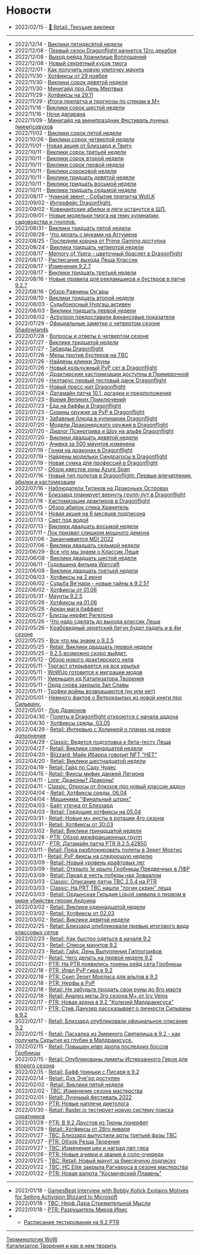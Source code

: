# Новости

- 2022/02/15	- [📌 Retail: Текущие виклики](Weeklies/Weekly-50.md)
---
- 2022/12/14	- [Виклики пятидесятой недели](Weeklies/Weekly-50.md)
- 2022/12/08	- [Первый сезон Dragonflight начнется 12го декабря](News/WH330356.md)
- 2022/12/08	- [Выход рейда Хранилище Воплощений](News/WH330353.md)
- 2022/12/08	- [Новый секретный кусок тмога](News/WH330289.md)
- 2022/12/01	- [Как получить новую улиточку маунта](News/WH330240.md)
- 2022/11/30	- [Хотфиксы от 29 ноября](News/WH330217.md)
- 2022/11/30	- [Виклики сорок девятой недели](Weeklies/Weekly-49.md)
- 2022/11/30	- [Минигайд про День Мертвых](Guides/Guide-Day-of-the-Dead.md)
- 2022/11/29	- [Хотфиксы на 29.11](News/330202.md)
- 2022/11/29	- [Итоги препатча и прогнозы по спекам в М+](News/330186.md)
- 2022/11/16	- [Виклики сорок шестой недели](Weeklies/Weekly-46.md)
- 2022/11/16	- [Ночи даларана](Weeklies/Weekly-46.md)
- 2022/11/09	- [Минигайд на минипраздник Фестиваль лунных (мини)совухов](Guides/Holiday-Moonkin-Festival.md)
- 2022/11/02	- [Виклики сорок пятой недели](Weeklies/Weekly-45.md)
- 2022/10/26	- [Виклики сорок четвертой недели](Weeklies/Weekly-44.md)
- 2022/11/01	- [Новая акция от Близзард и Твитч](News/329628.md)
- 2022/10/11	- [Виклики сорок третьей недели](Weeklies/Weekly-43.md)
- 2022/10/11	- [Виклики сорок второй недели](Weeklies/Weekly-42.md)
- 2022/10/11	- [Виклики сорок первой недели](Weeklies/Weekly-41.md)
- 2022/10/11	- [Виклики сороковой недели](Weeklies/Weekly-40.md)
- 2022/10/11	- [Виклики тридцать девятой недели](Weeklies/Weekly-39.md)
- 2022/10/11	- [Виклики тридцать восьмой недели](Weeklies/Weekly-38.md)
- 2022/10/11	- [Виклики тридцать седьмой недели](Weeklies/Weekly-37.md)
- 2022/08/17	- [Чумной эвент - Событие препатча WotLK](Guides/Guide-WotLK-Zombie-Plague.md)
- 2022/09/02	- [Интерфейс Dragonflight.](News/328639.md)
- 2022/09/02	- [Ковенантские абилки и леги останутся в ШЛ.](News/328645.md)
- 2022/09/01	- [Новые модельки тмога на тему кулинарии, садоводства и гноллов.](News/328549.md)
- 2022/08/31	- [Виклики тридцать пятой недели](Weeklies/Weekly-35.md)
- 2022/08/28	- [Что делать с муками на Аттумене](News/328459.md)
- 2022/08/25	- [Последняя корона от Prime Gaming доступна](News/328520.md)
- 2022/08/24	- [Виклики тридцать четвертой недели](Weeklies/Weekly-34.md)
- 2022/08/17	- [Memory of Ysera - цветочный браслет в Dragonflight](News/328323.md)
- 2022/08/17	- [Расписание выхода Леща Классик](News/328367.md)
- 2022/08/17	- [Изменения 9.2.7](Guides/Guide-9.2.7.md)
- 2022/08/17	- [Виклики тридцать третьей недели](Weeklies/Weekly-33.md)
- 2022/08/16	- [Новые правила для рекламщиков и бустеров в патче 9.2.7](News/328273.md)
- 2022/08/16	- [Обзор Равнины Он'ары](News/328273.md)
- 2022/08/10	- [Виклики тридцать второй недели](Weeklies/Weekly-32.md)
- 2022/08/03	- [Судьбоносный Нургаш активен](News/328133.md)
- 2022/08/03	- [Виклики тридцать первой недели](Weeklies/Weekly-31.md)
- 2022/08/02	- [Activision предоставили финансовые показатели](News/328098.md)
- 2022/07/29	- [Официальные заметки о четвертом сезоне Shadowlands](News/328061.md)
- 2022/07/28	- [Вопросы и ответы о четвертом сезоне](News/328043.md)
- 2022/07/27	- [Виклики тридцатой недели](Weeklies/Weekly-30.md)
- 2022/07/27	- [Табарды Dragonflight](News/327973.md)
- 2022/07/26	- [Меры против бустеров на TBC](News/327973.md)
- 2022/07/26	- [Найдены клинки Элуны](News/327780.md)
- 2022/07/26	- [Новый кольчужный PvP сет в Dragonflight](News/327832.md)
- 2022/07/26	- [Драктирские кастомизации доступны в Примерочной](News/327977.md)
- 2022/07/26	- [Нелтарус первый тестовый данж Dragonflight](News/327960.md)
- 2022/07/25	- [Новый пресс-кит Dragonflight](News/327723.md)
- 2022/07/24	- [Датамайн патча 10.1, догадки и предположения](News/327821.md)
- 2022/07/23	- [Время Великих Приключений](News/327735.md)
- 2022/07/23	- [Еда на баффы в Dragonflight](News/327923.md)
- 2022/07/23	- [Скрины оружия за PvP в Dragonflight](News/327751.md)
- 2022/07/23	- [Забавные блюда в кулинарии Dragonflight](News/327937.md)
- 2022/07/20	- [Модели Драконидского оружия в Dragonflight](News/327764.md)
- 2022/07/20	- [Диалог Псиногрива и Шоу на альфе Dragonflight](News/327867.md)
- 2022/07/20	- [Виклики двадцать девятой недели](Weeklies/Weekly-29.md)
- 2022/07/20	- [Ачивка за 500 маунтов изменена](News/327852.md)
- 2022/07/19	- [Гонки на драконах в Dragonflight](News/327817.md)
- 2022/07/19	- [Найдены модельки Синдрагосы в Dragonflight](News/327726.md)
- 2022/07/19	- [Новая сумка для профессий в Dragonflight](News/327692.md)
- 2022/07/17	- [Обзор квестов зоны Azure Span](News/327686.md)
- 2022/07/16	- [Новый тип полетов в Dragonflight: Первые впечатления, абилки и кастомизации](News/327680.md)
- 2022/07/16	- [Наблюдатели Титанов на Драконьих Островах](News/327708.md)
- 2022/07/16	- [Близзард планирует вернуть групп-лут в Dragonflight](News/327693.md)
- 2022/07/16	- [Кастомизация драктиров в Dragonflight](News/327677.md)
- 2022/07/15	- [Обзор абилок спека Хранитель](News/327691.md)
- 2022/07/14	- [Новая акция на 6 месяцев подписона](News/327644.md)
- 2022/07/13	- [Свет под водой](Guides/Guide-Luminous-Luminaries-01.md)
- 2022/07/13	- [Виклики двадцать восьмой недели](Weeklies/Weekly-28.md)
- 2022/07/11	- [Лок призвал слишком мощного демона](IV66715.md)
- 2022/07/06	- [Заканчивается MDI 2022](mmoc10682.md)
- 2022/07/06	- [Виклики двадцать седьмой недели](Weeklies/Weekly-27.md)
- 2022/06/29	- [Все что мы знаем о Классик Леще](Guides/Guide-WotLK.md)
- 2022/06/08	- [Виклики двадцать шестой недели](Weeklies/Weekly-26.md)
- 2022/06/11	- [Годовщина фильма Warcraft](News/327338.md)
- 2022/06/08	- [Виклики двадцать третьей недели](Weeklies/Weekly-23.md)
- 2022/06/03	- [Хотфиксы на 2 июня](News/327258.md)
- 2022/06/02	- [Судьба Ве'нари - новые тайны в 9.2.5?](News/327232.md)
- 2022/06/02	- [Хотфиксы от 01.06](News/327243.md)
- 2022/05/31	- [Маунты 9.2.5](News/327199.md)
- 2022/05/28	- [Хотфиксы на 01.06](News/327190.md)
- 2022/05/28	- [Аркан мага баффают](News/327187.md)
- 2022/05/27	- [Близзы нерфят Ригелона](News/327186.md)
- 2022/05/26	- [Что надо сделать до выхода классик Леща](News/326926.md)
- 2022/05/26	- [Крабовидный зеретский бегун будет падать и в 4м сезоне](News/327168.md)
- 2022/05/25	- [Все что мы знаем о 9.2.5](Guides/Guide-9.2.5.md)
- 2022/05/25	- [Retail: Виклики двадцать первой недели](Weeklies/Weekly-21.md)
- 2022/05/25	- [9.2.5 возможно скоро выйдет.](IV65949.md)
- 2022/05/12	- [Обзор нового драктирского хила](News/326948.md)
- 2022/05/11	- [Торгаст открывается на все крылья](News/327006.md)
- 2022/05/11	- [WoWUp готовится к миграции модов](News/327021.md)
- 2022/05/11	- [Уменьшен кд Катализатора Творения](News/327024.md)
- 2022/05/11	- [Орда снова закрыла Зал Славы](News/327026.md)
- 2022/05/11	- [Трофеи войны возвращаются (ну или нет)](News/327023.md)
- 2022/05/01	- [Немного фактов о Ветрокрылых из новой книги про Сильвану.](Sylvanas-Book-Facts.md)
- 2022/05/01	- [Лор Драконов](News/326856.md)
- 2022/04/30	- [Полеты в Dragonflight откроются с начала аддона](News/326874.md)
- 2022/04/30	- [Хотфиксы среды, 03.05](News/326908.md)
- 2022/04/29	- [Retail: Интервью c Холинкой о планах на новое дополнение](News/326888.md)
- 2022/04/29	- [Classic: Ведется подготовка к бета-тесту Леща](News/326887.md)
- 2022/04/27	- [Retail: Виклики семнадцатой недели](Weeklies/Weekly-17.md)
- 2022/04/20	- [Blizzard: Майк Ибарра говорит NFT "НЕТ"](News/326716.md)
- 2022/04/20	- [Retail: Виклики шестнадцатой недели](Weeklies/Weekly-16.md)
- 2022/04/19	- [Retail: Гайд по Саду Чудес](Guides/Guide-Noblegarden.md)
- 2022/04/15	- [Retail: Фиксы мифик данжей Легиона](Guides/Guide-Timewalking-Legion.md)
- 2022/04/11	- [Lore: Драконы? Драконы!](News/326637.md)
- 2022/04/11	- [Classic: Опросы от близзов про новый классик аддон](News/326656.md)
- 2022/04/04	- [Retail: Хотфиксы среды, 06.04](News/326623.md)
- 2022/04/04	- [Машинима "Финальный штрих"](TI624A7C27.md)
- 2022/04/03	- [Байт утечка от Близзард](News/326583.md)
- 2022/04/03	- [Retail: Грядущие хотфиксы на 05.04](News/326581.md)
- 2022/03/31	- [Retail: Новые м+ инсты в ротации 4го сезона](News/347922.md)
- 2022/03/31	- [Retail: Хотфиксы от 30.03](News/326551.md)
- 2022/03/02	- [Retail: Виклики тринадцатой недели](Weeklies/Weekly-13.md)
- 2022/03/28	- [PTR: Обзор межфракционных групп](News/326509.md)
- 2022/03/27	- [PTR: Датамайн патча PTR 9.2.5.42850](MMC10463.md)
- 2022/03/11	- [Retail: Пора разблокировать полеты в Зерет Мортис](News/326348.md)
- 2022/03/11	- [Retail: PvP фиксы на следующую неделю](News/326322.md)
- 2022/03/09	- [Retail: Новый уровень крафтовых лег](News/326275.md)
- 2022/03/09	- [Retail: Открыто 1е крыло Гробницы Предвечных в ЛФР](News/326276.md)
- 2022/03/09	- [Retail: Парад в честь победы над Зоваалом](News/326274.md)
- 2022/03/03	- [Classic: Описание патча TBC 2.5.4 на PTR](News/326195.md)
- 2022/03/03	- [Classic: На PRT TBC нашли "логин скрин" леща](News/326184.md)
- 2022/03/03	- [Retail: Ордынская Гильдия Liquid заявила о первом в мире убийстве героик Андуина](News/326180.md)
- 2022/03/02	- [Retail: Виклики одиннадцатой недели](Weeklies/Weekly-11.md)
- 2022/03/02	- [Retail: Хотфиксы от 02.03](News/326177.md)
- 2022/03/02	- [Retail: Виклики девятой недели](Weeklies/Weekly-09.md)
- 2022/02/25	- [Retail: Близзард опубликовали превью итогового вида классовых сетов](News/326090.md)
- 2022/02/23	- [Retail: Как быстро одеться в начале 9.2](IV343582.md)
- 2022/02/23	- [Retail: Список маунтов 9.2](News/326040.md)
- 2022/02/23	- [Retail: Гайд: День Вылупления Гиппогрифов](Guides/Guide-Hatching-of-the-Hippogryphs.md)
- 2022/02/21	- [Retail: Чего делать на первой неделе 9.2](News/326032.md)
- 2022/02/21	- [PTR: На PTR появились токены рейд сета Гробницы](News/326024.md)
- 2022/02/18	- [PTR: Илвл PvP гира в 9.2](News/325977.md)
- 2022/02/18	- [PTR: Скип Зерет Мортиса для альтов в 9.2](IV64341.md)
- 2022/02/18	- [PTR: Нерфы в PvP](News/326000.md)
- 2022/02/18	- [Retail: Не забудьте продать свои руны до 8го марта](IV64356.md)
- 2022/02/18	- [Retail: Анализ меты 3го сезона М+ от Icy Veins](IV64263.md)
- 2022/02/17	- [PTR: Новая арена в 9.2 "Колизей Малдракксуса"](News/325951.md)  
- 2022/02/17	- [PTR: Стив Данузер рассказывает о личности Сильваны в 9.2](News/325990.md)
- 2022/02/17	- [Retail: Близзард опубликовали официальное описание 9.2](23762274.md)
- 2022/02/15	- [Retail: Пасхалка из Змеиного Святилища в 9.2 - как получить Скрытня из глубин в Малдракксусе.](News/325971.md)
- 2022/02/15	- [Retail: Повышен илвл дропа последних боссов Гробницы](News/325943.md)
- 2022/02/15	- [Retail: Опубликованы лимиты Истерзанного Героя для второго сезона](News/325967.md)
- 2022/02/15	- [Retail: Бафф триньки с Писаря в 9.2](News/325872.md)
- 2022/02/14	- [Retail: Дух Эче'ро доступен](News/325950.md)
- 2022/02/02	- [Retail: Виклики пятой недели](Weeklies/Weekly-05.md)
- 2022/02/02	- [TBC: Изменения сезона мастерства](News/325843.md)
- 2022/02/01	- [Retail: Лунныый фестиваль 2022](News/325815.md)
- 2022/01/30	- [PTR: Новые наплечи диетолога](News/325725.md)
- 2022/01/30	- [Retail: Raider.io тестирует новую систему поиска соратников](News/325797.md)
- 2022/01/29	- [PTR: В 9.2 Друстов из Тирны понерфят](News/325800.md)
- 2022/01/29	- [Retail: Хотфиксы от 28го января](News/325802.md)
- 2022/01/27	- [TBC: Близзард выпустили арты третьей фазы TBC](News/325786.md)
- 2022/01/27	- [PTR: Обзор Резца Творения](Guides/Guide-Genesis-Lathe.md)
- 2022/01/27	- [TBC: Изменения цен и наград пвп гира](News/325761.md)
- 2022/01/26	- [PTR: Новые ачивки и звания в соло-очереди](News/325751.md)
- 2022/01/25	- [TBC: Retail: Новый маунт за 6месячную подписку](News/325729.md)
- 2022/01/22	- [TBC: HC Elite закрыла Рагнароса в сезоне мастерства](News/325709.md)
- 2022/01/22	- [PTR: Новая валюта "Космический Плавень"](News/325707.md)

---
- 2022/01/18	- [GamesBeat Interview with Bobby Kotick Explains Motives for Selling Activision Blizzard to Microsoft](News/325656.md)
- 2022/01/18	- [TBC: Нерф Дара Стремительной Мысли](News/325638.md)  
- 2022/01/18	- [PTR: Разрушитель Миров Ирис](News/325607.md)  
-	- [Расписание тестирования на 9.2 PTR](PTR-9.2-Testing-Schedule.md)

---
[Терминология WoW](Guides/Guide-Terms.md)  
[Катализатор Творения и как в нем творить](Guides/Guide-Creation-Catalyst.md)  